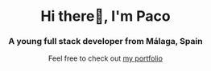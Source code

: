 <h1 align="center">Hi there👋, I'm Paco</h1>
<h3 align="center">A young full stack developer from Málaga, Spain</h3>
<p align="center">Feel free to check out <a href="https://pacoarjonadev.com/">my portfolio</a></p>


